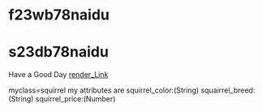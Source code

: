 # f23wb78naidu
# s23db78naidu
Have a Good Day
[render_Link](https://f23wb78naidu.onrender.com)

myclass=squirrel my attributes are
squirrel_color:(String) 
squairrel_breed:(String) 
squirrel_price:(Number)
